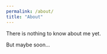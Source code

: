 ```yaml
---
permalink: /about/
title: "About"
---
```


There is nothing to know about me yet. 

But maybe soon...